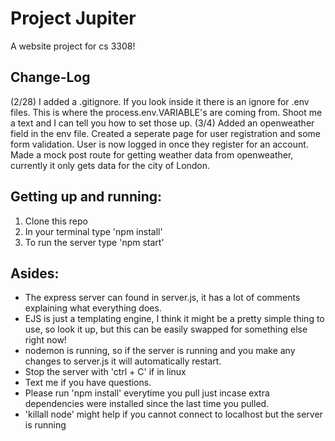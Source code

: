 # Project Jupiter

A website project for cs 3308!

## Change-Log
(2/28) I added a .gitignore. If you look inside it there is an ignore for .env files. This is where the process.env.VARIABLE's are coming from. Shoot me a text and I can tell you how to set    those up.
(3/4) Added an openweather field in the env file. Created a seperate page for user registration and some form validation. User is now logged in once they register for an account. Made a mock 
post route for getting weather data from openweather, currently it only gets data for the city of London.

## Getting up and running:
1. Clone this repo
2. In your terminal type 'npm install'
3. To run the server type 'npm start'

## Asides:
* The express server can found in server.js, it has a lot of comments explaining what everything does.
* EJS is just a templating engine, I think it might be a pretty simple thing to use, so look it up, but this can be easily swapped for something else right now!
* nodemon is running, so if the server is running and you make any changes to server.js it will automatically restart.
* Stop the server with 'ctrl + C' if in linux
* Text me if you have questions.
* Please run 'npm install' everytime you pull just incase extra dependencies were installed since the last time you pulled.
* 'killall node' might help if you cannot connect to localhost but the server is running
